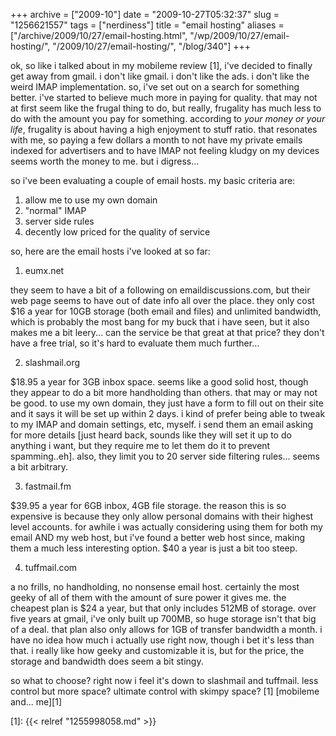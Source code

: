 +++
archive = ["2009-10"]
date = "2009-10-27T05:32:37"
slug = "1256621557"
tags = ["nerdiness"]
title = "email hosting"
aliases = ["/archive/2009/10/27/email-hosting.html", "/wp/2009/10/27/email-hosting/", "/2009/10/27/email-hosting/", "/blog/340"]
+++

ok, so like i talked about in my mobileme review [1], i've decided to
finally get away from gmail. i don't like gmail. i don't like the ads.
i don't like the weird IMAP implementation. so, i've set out on a search
for something better. i've started to believe much more in paying for
quality. that may not at first seem like the frugal thing to do, but
really, frugality has much less to do with the amount you pay for
something. according to _your money or your life_, frugality is about
having a high enjoyment to stuff ratio. that resonates with me, so paying
a few dollars a month to not have my private emails indexed for
advertisers and to have IMAP not feeling kludgy on my devices seems worth
the money to me. but i digress...

so i've been evaluating a couple of email hosts. my basic criteria are:

1. allow me to use my own domain
2. "normal" IMAP
3. server side rules
4. decently low priced for the quality of service

so, here are the email hosts i've looked at so far:

1) eumx.net

they seem to have a bit of a following on emaildiscussions.com, but their
web page seems to have out of date info all over the place. they only cost
$16 a year for 10GB storage (both email and files) and unlimited
bandwidth, which is probably the most bang for my buck that i have seen,
but it also makes me a bit leery... can the service be that great at that
price? they don't have a free trial, so it's hard to evaluate them much
further...

2) slashmail.org

$18.95 a year for 3GB inbox space. seems like a good solid host, though
they appear to do a bit more handholding than others. that may or may not
be good. to use my own domain, they just have a form to fill out on their
site and it says it will be set up within 2 days. i kind of prefer being
able to tweak to my IMAP and domain settings, etc, myself. i send them an
email asking for more details [just heard back, sounds like they will set
it up to do anything i want, but they require me to let them do it to
prevent spamming..eh]. also, they limit you to 20 server side filtering
rules... seems a bit arbitrary.

3) fastmail.fm

$39.95 a year for 6GB inbox, 4GB file storage. the reason this is so
expensive is because they only allow personal domains with their highest
level accounts. for awhile i was actually considering using them for both
my email AND my web host, but i've found a better web host since, making
them a much less interesting option. $40 a year is just a bit too steep.

4) tuffmail.com

a no frills, no handholding, no nonsense email host. certainly the most
geeky of all of them with the amount of sure power it gives me. the
cheapest plan is $24 a year, but that only includes 512MB of storage. over
five years at gmail, i've only built up 700MB, so huge storage isn't that
big of a deal. that plan also only allows for 1GB of transfer bandwidth
a month. i have no idea how much i actually use right now, though i bet
it's less than that. i really like how geeky and customizable it is, but
for the price, the storage and bandwidth does seem a bit stingy.

so what to choose? right now i feel it's down to slashmail and tuffmail.
less control but more space? ultimate control with skimpy space? [1]
[mobileme and... me][1]

[1]: {{< relref "1255998058.md" >}}

